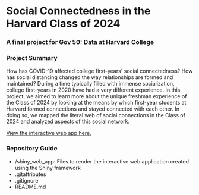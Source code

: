 # Social Connectedness in the Harvard Class of 2024
### A final project for [Gov 50: Data](https://www.davidkane.info/files/gov_50_fall_2020.html) at Harvard College

### Project Summary
How has COVID-19 affected college first-years' social connectedness? How has social distancing changed the way relationships are formed and maintained? During a time typically filled with immense socialization, college first-years in 2020 have had a very different experience. In this project, we aimed to learn more about the unique freshman experience of the Class of 2024 by looking at the means by which first-year students at Harvard formed connections and stayed connected with each other. In doing so, we mapped the literal web of social connections in the Class of 2024 and analyzed aspects of this social network.

[View the interactive web app here.](https://kmcphie.shinyapps.io/Social_Connections_2024/)

### Repository Guide
* /shiny_web_app: Files to render the interactive web application created using the Shiny framework
* .gitattributes
* .gitignore
* README.md